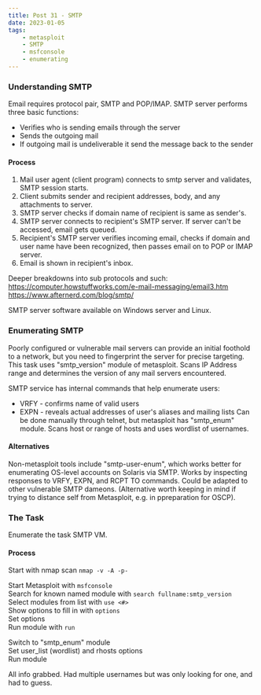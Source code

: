 ```yaml
---
title: Post 31 - SMTP
date: 2023-01-05
tags: 
    - metasploit
    - SMTP
    - msfconsole
    - enumerating
---
```

### Understanding SMTP
Email requires protocol pair, SMTP and POP/IMAP. SMTP server performs three basic functions:
- Verifies who is sending emails through the server
- Sends the outgoing mail
- If outgoing mail is undeliverable it send the message back to the sender

#### Process
1. Mail user agent (client program) connects to smtp server and validates, SMTP session starts.
2. Client submits sender and recipient addresses, body, and any attachments to server.
3. SMTP server checks if domain name of recipient is same as sender's.
4. SMTP server connects to recipient's SMTP server. If server can't be accessed, email gets queued.
5. Recipient's SMTP server verifies incoming email, checks if domain and user name have been recognized, then passes email on to POP or IMAP server.
6. Email is shown in recipient's inbox.

Deeper breakdowns into sub protocols and such: <https://computer.howstuffworks.com/e-mail-messaging/email3.htm><br>
<https://www.afternerd.com/blog/smtp/>

SMTP server software available on Windows server and Linux.

### Enumerating SMTP
Poorly configured or vulnerable mail servers can provide an initial foothold to a network, but you need to fingerprint the server for precise targeting. This task uses "smtp_version" module of metasploit. Scans IP Address range and determines the version of any mail servers encountered.

SMTP service has internal commands that help enumerate users:
- VRFY - confirms name of valid users
- EXPN - reveals actual addresses of user's aliases and mailing lists
Can be done manually through telnet, but metasploit has "smtp_enum" module. Scans host or range of hosts and uses wordlist of usernames.

#### Alternatives
Non-metasploit tools include "smtp-user-enum", which works better for enumerating OS-level accounts on Solaris via SMTP. Works by inspecting responses to VRFY, EXPN, and RCPT TO commands. Could be adapted to other vulnerable SMTP dameons. (Alternative worth keeping in mind if trying to distance self from Metasploit, e.g. in ppreparation for OSCP). 

### The Task
Enumerate the task SMTP VM.

#### Process
Start with nmap scan <code>nmap -v -A -p-</code>

Start Metasploit with <code>msfconsole</code><br>
Search for known named module with <code>search fullname:smtp_version</code><br>
Select modules from list with <code>use <#></code><br>
Show options to fill in with <code>options</code><br>
Set options<br>
Run module with <code>run</code>

Switch to "smtp_enum" module<br>
Set user_list (wordlist) and rhosts options<br>
Run module<br>


All info grabbed. Had multiple usernames but was only looking for one, and had to guess.

